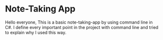 # Note-Taking App 
Hello everyone, This is a basic note-taking-app by using command line in C#. I define every important point in the project with command line and
tried to explain why I used this way. 
